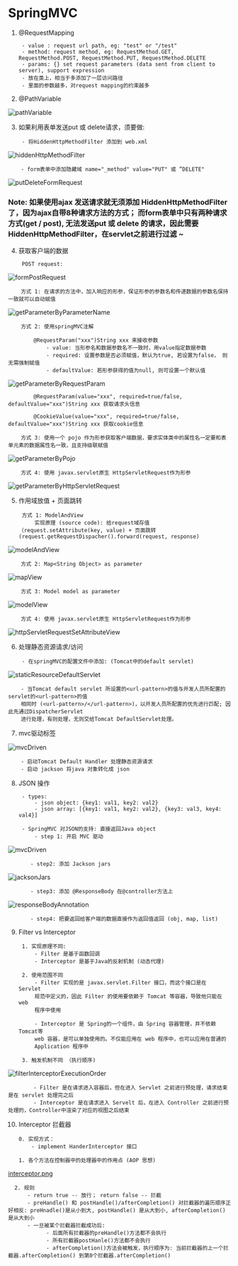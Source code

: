 # SpringMVC



1. @RequestMapping

        - value : request url path, eg: "test" or "/test"
        - method: request method, eg: RequestMethod.GET, RequestMethod.POST, RequestMethod.PUT, RequestMethod.DELETE
        - params: {} set request parameters (data sent from client to server), support expression
        - 放在类上，相当于多添加了一层访问路径
        - 里面的参数越多，对request mapping的约束越多

2. @PathVariable 

![pathVariable](imagePool/pathVariable.png)



3. 如果利用表单发送put 或 delete请求，须要做: 
    
        - 将HiddenHttpMethodFilter 添加到 web.xml
![hiddenHttpMethodFilter](imagePool/hiddenHttpMethodFilter.png)

        - form表单中添加隐藏域 name="_method" value="PUT" 或 ”DELETE"
![putDeleteFormRequest](imagePool/putDeleteFormRequest.png)


### Note: 如果使用ajax 发送请求就无须添加 HiddenHttpMethodFilter了，因为ajax自带8种请求方法的方式； 而form表单中只有两种请求方式(get / post), 无法发送put 或 delete 的请求，因此需要HiddenHttpMethodFilter，在servlet之前进行过滤 ~



4. 获取客户端的数据
    
        POST request: 
![formPostRequest](imagePool/formPostRequest.png)

        方式 1: 在请求的方法中，加入响应的形参，保证形参的参数名和传递数据的参数名保持一致就可以自动赋值
![getParameterByParameterName](imagePool/getParameterByParameterName.png)
    
        方式 2: 使用springMVC注解
    
            @RequestParam("xxx")String xxx 来接收参数
                - value: 当形参名和数据参数名不一致时，用value指定数据参数
                - required: 设置参数是否必须赋值，默认为true, 若设置为false， 则无需强制赋值
                - defaultValue: 若形参获得的值为null, 则可设置一个默认值
![getParameterByRequestParam](imagePool/getParameterByRequestParam.png)

            @RequestParam(value="xxx", required=true/false, defaultValue="xxx")String xxx 获取请求头信息
        
            @CookieValue(value="xxx", required=true/false, defaultValue="xxx")String xxx 获取cookie信息
            
        方式 3: 使用一个 pojo 作为形参获取客户端数据，要求实体类中的属性名一定要和表单元素的数据属性名一致，且支持级联赋值 
![getParameterByPojo](imagePool/getParameterByPojo.png)
        
        方式 4: 使用 javax.servlet原生 HttpServletRequest作为形参
![getParameterByHttpServletRequest](imagePool/getParameterByHttpServletRequest.png)




5. 作用域放值 + 页面跳转

        方式 1: ModelAndView
            实现原理 (source code): 给request域存值 （request.setAttribute(key, value) + 页面跳转 (request.getRequestDispacher().forward(request, response)
![modelAndView](imagePool/modelAndView.png)


        方式 2: Map<String Object> as parameter
![mapView](imagePool/mapView.png)
        
        
        方式 3: Model model as parameter
![modelView](imagePool/modelView.png)

    
        方式 4: 使用 javax.servlet原生 HttpServletRequest作为形参
![httpServletRequestSetAttributeView](imagePool/httpServletRequestSetAttributeView.png)




6. 处理静态资源请求/访问

        - 在springMVC的配置文件中添加: (Tomcat中的default servlet) 
![staticResourceDefaultServlet](imagePool/staticResourceDefaultServlet.png)

        - 当Tomcat default servlet 所设置的<url-pattern>的值与开发人员所配置的servlet的<url-pattern>的值
        相同时 (<url-pattern>/</url-pattern>)，以开发人员所配置的优先进行匹配; 因此先通过DispatcherServlet
        进行处理，有则处理，无则交给Tomcat DefaultServlet处理。



7. mvc驱动标签
    
![mvcDriven](imagePool/mvcDriven.png)

        - 启动Tomcat Default Handler 处理静态资源请求
        - 启动 jackson 将java 对象转化成 json
        
        


8. JSON  操作

        - types: 
            - json object: {key1: val1, key2: val2}
            - json array: [{key1: val1, key2: val2}, {key3: val3, key4: val4}]
            
        - SpringMVC 对JSON的支持: 直接返回Java object
            - step 1: 开启 MVC 驱动
![mvcDriven](imagePool/mvcDriven.png)

           - step2: 添加 Jackson jars
![jacksonJars](imagePool/jacksonJars.png)

           - step3: 添加 @ResponseBody 在@controller方法上
![responseBodyAnnotation](imagePool/responseBodyAnnotation.png)

           - step4: 把要返回给客户端的数据直接作为返回值返回 (obj, map, list)



9. Filter vs Interceptor

        1. 实现原理不同:
            - Filter 是基于函数回调
            - Interceptor 是基于Java的反射机制 (动态代理)
            
        2. 使用范围不同
            - Filter 实现的是 javax.servlet.Filter 接口，而这个接口是在 Servlet
            规范中定义的，因此 Filter 的使用要依赖于 Tomcat 等容器，导致他只能在 web
            程序中使用
            
            - Interceptor 是 Spring的一个组件，由 Spring 容器管理，并不依赖Tomcat等
            web 容器，是可以单独使用的。不仅能应用在 web 程序中，也可以应用在普通的
            Application 程序中
            
        3. 触发机制不同 （执行顺序)
        
![filterInterceptorExecutionOrder](imagePool/filterInterceptorExecutionOrder.png)

            - Filter 是在请求进入容器后，但在进入 Servlet 之前进行预处理，请求结束是在 servlet 处理完之后
            - Interceptor 是在请求进入 Servelt 后，在进入 Controller 之前进行预处理的，Controller中渲染了对应的视图之后结束


10. Interceptor 拦截器

        0. 实现方式： 
            - implement HanderInterceptor 接口

        1. 各个方法在控制器中的处理器中的作用点 (AOP 思想)
[interceptor.png](imagePool/interceptor.png)

      2. 规则
          - return true -- 放行； return false -- 拦截
          - preHandle() 和 postHandle()/afterCompletion() 对拦截器的遍历顺序正好相反: preHnadle()是从小到大, postHandle() 是从大到小, afterCompletion() 是从大到小
          - 一旦被某个拦截器拦截成功后:
                - 后面所有拦截器的preHandle()方法都不会执行
                - 所有拦截器postHanle()方法都不会执行
                - afterCompletion()方法会被触发，执行顺序为: 当前拦截器的上一个拦截器.afterCompletion() 到第0个拦截器.afterCompletion()

        
